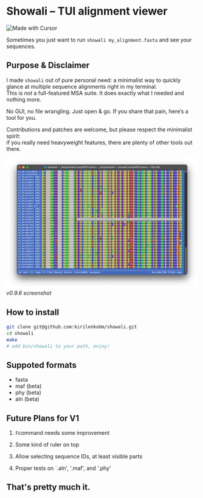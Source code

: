 # Showali – TUI alignment viewer

![Made with Cursor](https://img.shields.io/badge/Made%20with-Cursor-0066cc?style=flat&logo=cursor&logoColor=white)

Sometimes you just want to run `showali my_alignment.fasta` and see your sequences.

## Purpose & Disclaimer

I made `showali` out of pure personal need: a minimalist way to quickly glance at multiple sequence alignments right in my terminal.  
This is _not_ a full-featured MSA suite. It does exactly what I needed and nothing more.

No GUI, no file wrangling. Just open & go.
If you share that pain, here’s a tool for you.

Contributions and patches are welcome, but please respect the minimalist spirit:  
if you really need heavyweight features, there are plenty of other tools out there.  

![Screenshot](pics/v0.9.6.screenshot.png)
*v0.9.6 screenshot*

## How to install

```bash
git clone git@github.com:kirilenkobm/showali.git
cd showali
make
# add bin/showali to your path, enjoy!
```

## Suppoted formats 

- fasta
- maf (beta)
- phy (beta)
- aln (beta)

## Future Plans for V1

1. `F`command needs some improvement

2. Some kind of ruler on top

3. Allow selecting sequence IDs, at least visible parts

4. Proper tests on `.aln', '.maf', and '.phy'

## That's pretty much it.
